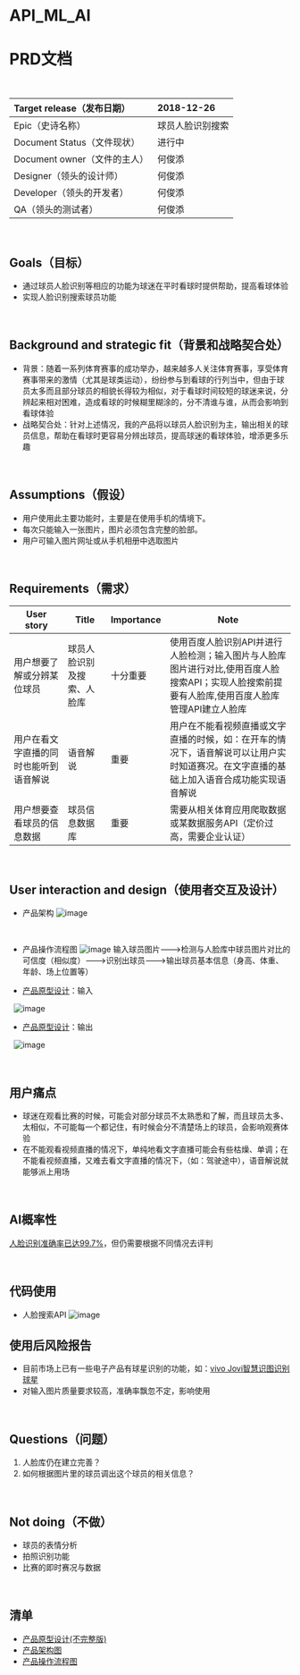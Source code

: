 # API_ML_AI

# PRD文档

&nbsp;

Target release（发布日期） | 2018-12-26
:---|:---
Epic（史诗名称） | 球员人脸识别搜索
Document Status（文件现状） | 进行中
Document owner（文件的主人） | 何俊添
Designer（领头的设计师） | 何俊添
Developer（领头的开发者） | 何俊添
QA（领头的测试者） | 何俊添

&nbsp;

## Goals（目标）
- 通过球员人脸识别等相应的功能为球迷在平时看球时提供帮助，提高看球体验
- 实现人脸识别搜索球员功能

&nbsp;

## Background and strategic fit（背景和战略契合处）
- 背景：随着一系列体育赛事的成功举办，越来越多人关注体育赛事，享受体育赛事带来的激情（尤其是球类运动），纷纷参与到看球的行列当中，但由于球员太多而且部分球员的相貌长得较为相似，对于看球时间较短的球迷来说，分辨起来相对困难，造成看球的时候糊里糊涂的，分不清谁与谁，从而会影响到看球体验
- 战略契合处：针对上述情况，我的产品将以球员人脸识别为主，输出相关的球员信息，帮助在看球时更容易分辨出球员，提高球迷的看球体验，增添更多乐趣

&nbsp;

## Assumptions（假设）
- 用户使用此主要功能时，主要是在使用手机的情境下。
- 每次只能输入一张图片，图片必须包含完整的脸部。
- 用户可输入图片网址或从手机相册中选取图片

&nbsp;

## Requirements（需求）
User story | Title | Importance | Note
---|---|---|---
用户想要了解或分辨某位球员 | 球员人脸识别及搜索、人脸库 | 十分重要 | 使用百度人脸识别API并进行人脸检测；输入图片与人脸库图片进行对比,使用百度人脸搜索API；实现人脸搜索前提要有人脸库,使用百度人脸库管理API建立人脸库
用户在看文字直播的同时也能听到语音解说 | 语音解说 | 重要 | 用户在不能看视频直播或文字直播的时候，如：在开车的情况下，语音解说可以让用户实时知道赛况。在文字直播的基础上加入语音合成功能实现语音解说
用户想要查看球员的信息数据 | 球员信息数据库 | 重要 | 需要从相关体育应用爬取数据或某数据服务API（定价过高，需要企业认证）

&nbsp;

## User interaction and design（使用者交互及设计）
- 产品架构
![image](https://github.com/Hejuntian/API_ML_AI/blob/master/images/%E4%BA%A7%E5%93%81%E6%9E%B6%E6%9E%84%E5%9B%BE.png)

&nbsp;

- 产品操作流程图
![image](https://github.com/Hejuntian/API_ML_AI/blob/master/images/%E7%90%83%E5%91%98%E8%AF%86%E5%88%AB%E6%93%8D%E4%BD%9C%E6%B5%81%E7%A8%8B.png)
输入球员图片--->检测与人脸库中球员图片对比的可信度（相似度）--->识别出球员--->输出球员基本信息（身高、体重、年龄、场上位置等）

- [产品原型设计](https://hejuntian.github.io/API_product_demo/start.html#g=1&p=球员识别页面)：输入

&nbsp;
![image](https://github.com/Hejuntian/API_ML_AI/blob/master/images/%E7%90%83%E5%91%98%E8%AF%86%E5%88%AB%E8%BE%93%E5%85%A5.jpg)
- [产品原型设计](https://hejuntian.github.io/API_product_demo/start.html#g=1&p=球员识别页面)：输出

&nbsp;
![image](https://github.com/Hejuntian/API_ML_AI/blob/master/images/%E7%90%83%E5%91%98%E8%AF%86%E5%88%AB%E8%BE%93%E5%87%BA.jpg)

&nbsp;

## 用户痛点
- 球迷在观看比赛的时候，可能会对部分球员不太熟悉和了解，而且球员太多、太相似，不可能每一个都记住，有时候会分不清楚场上的球员，会影响观赛体验
- 在不能观看视频直播的情况下，单纯地看文字直播可能会有些枯燥、单调；在不能看视频直播，又难去看文字直播的情况下，（如：驾驶途中），语音解说就能够派上用场

&nbsp;

## AI概率性
[人脸识别准确率已达99.7%](http://www.techweb.com.cn/data/2016-09-01/2384430.shtml)，但仍需要根据不同情况去评判

&nbsp;

## 代码使用
- 人脸搜索API
![image](https://github.com/Hejuntian/API_ML_AI/blob/master/images/%E4%BB%A3%E7%A0%81%E6%BC%94%E7%A4%BA.png)

## 使用后风险报告
- 目前市场上已有一些电子产品有球星识别的功能，如：[vivo Jovi智慧识图识别球星](https://www.ihei5.com/vivo/2018/0625/1510.html)
- 对输入图片质量要求较高，准确率飘忽不定，影响使用

&nbsp;

## Questions（问题）
1. 人脸库仍在建立完善？
2. 如何根据图片里的球员调出这个球员的相关信息？

&nbsp;

## Not doing（不做）
- 球员的表情分析
- 拍照识别功能
- 比赛的即时赛况与数据

&nbsp;

## 清单
- [产品原型设计(不完整版)](https://hejuntian.github.io/API_product_demo/start.html#g=1&p=球员识别页面)
- [产品架构图](https://github.com/Hejuntian/API_ML_AI/blob/master/images/%E4%BA%A7%E5%93%81%E6%9E%B6%E6%9E%84%E5%9B%BE.png)
- [产品操作流程图](https://github.com/Hejuntian/API_ML_AI/blob/master/images/%E7%90%83%E5%91%98%E8%AF%86%E5%88%AB%E6%93%8D%E4%BD%9C%E6%B5%81%E7%A8%8B.png)
